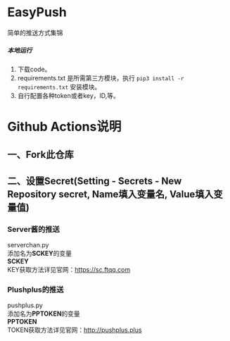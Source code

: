 # EasyPush
简单的推送方式集锦
##### 本地运行
1.  下载code。
2.  requirements.txt 是所需第三方模块，执行 `pip3 install -r requirements.txt` 安装模块。
3.  自行配置各种token或者key，ID,等。


# Github Actions说明
## 一、Fork此仓库
## 二、设置Secret(Setting - Secrets - New Repository secret, Name填入变量名, Value填入变量值)
### **Server酱的推送**  
serverchan.py  
添加名为**SCKEY**的变量  
**SCKEY**  
KEY获取方法详见官网：https://sc.ftqq.com
### **Plushplus的推送**  
pushplus.py  
添加名为**PPTOKEN**的变量  
**PPTOKEN**  
TOKEN获取方法详见官网：http://pushplus.plus




